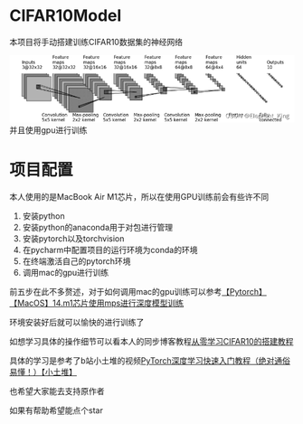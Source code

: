 # CIFAR10Model
本项目将手动搭建训练CIFAR10数据集的神经网络

![img.png](img.png)
并且使用gpu进行训练


# 项目配置
本人使用的是MacBook Air M1芯片，所以在使用GPU训练前会有些许不同
1. 安装python
2. 安装python的anaconda用于对包进行管理
3. 安装pytorch以及torchvision
4. 在pycharm中配置项目的运行环境为conda的环境
5. 在终端激活自己的pytorch环境
6. 调用mac的gpu进行训练

前五步在此不多赘述，对于如何调用mac的gpu训练可以参考[【Pytorch】【MacOS】14.m1芯片使用mps进行深度模型训练](https://blog.csdn.net/Elephant_King/article/details/139012903?spm=1001.2014.3001.5502)


环境安装好后就可以愉快的进行训练了

如想学习具体的操作细节可以看本人的同步博客教程[从零学习CIFAR10的搭建教程](https://blog.csdn.net/elephant_king/category_12663257.html)


具体的学习是参考了b站小土堆的视频[PyTorch深度学习快速入门教程（绝对通俗易懂！）【小土堆】](https://www.bilibili.com/video/BV1hE411t7RN?p=31&vd_source=15ed5d8c9e322c2225db86171fe5bc49)

也希望大家能去支持原作者

如果有帮助希望能点个star
